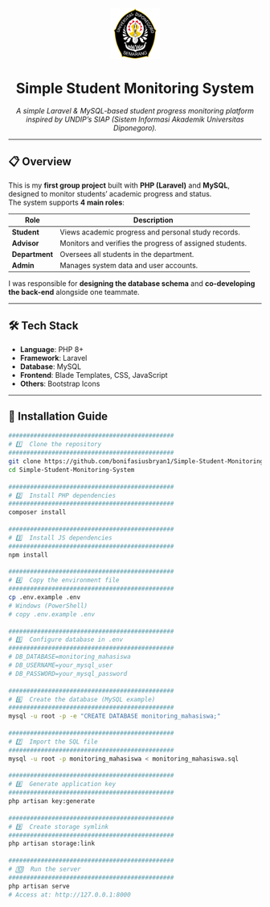 <div align="center">
  <img src="public/asset/img/logo-undip.png" alt="Logo UNDIP" width="100" />
  <h1>Simple Student Monitoring System</h1>
  <p><i>A simple Laravel & MySQL-based student progress monitoring platform inspired by UNDIP’s SIAP (Sistem Informasi Akademik Universitas Diponegoro).</i></p>
</div>

---

## 📋 Overview

This is my **first group project** built with **PHP (Laravel)** and **MySQL**, designed to monitor students’ academic progress and status.  
The system supports **4 main roles**:

| Role          | Description |
|---------------|-------------|
| **Student**   | Views academic progress and personal study records. |
| **Advisor**   | Monitors and verifies the progress of assigned students. |
| **Department**| Oversees all students in the department. |
| **Admin**     | Manages system data and user accounts. |

I was responsible for **designing the database schema** and **co-developing the back-end** alongside one teammate.

---

## 🛠️ Tech Stack

- **Language**: PHP 8+
- **Framework**: Laravel
- **Database**: MySQL
- **Frontend**: Blade Templates, CSS, JavaScript
- **Others**: Bootstrap Icons

---

## 🚀 Installation Guide

```bash
##############################################
# 1️⃣  Clone the repository
##############################################
git clone https://github.com/bonifasiusbryan1/Simple-Student-Monitoring-System.git
cd Simple-Student-Monitoring-System

##############################################
# 2️⃣  Install PHP dependencies
##############################################
composer install

##############################################
# 3️⃣  Install JS dependencies
##############################################
npm install

##############################################
# 4️⃣  Copy the environment file
##############################################
cp .env.example .env
# Windows (PowerShell)
# copy .env.example .env

##############################################
# 5️⃣  Configure database in .env
##############################################
# DB_DATABASE=monitoring_mahasiswa
# DB_USERNAME=your_mysql_user
# DB_PASSWORD=your_mysql_password

##############################################
# 6️⃣  Create the database (MySQL example)
##############################################
mysql -u root -p -e "CREATE DATABASE monitoring_mahasiswa;"

##############################################
# 7️⃣  Import the SQL file
##############################################
mysql -u root -p monitoring_mahasiswa < monitoring_mahasiswa.sql

##############################################
# 8️⃣  Generate application key
##############################################
php artisan key:generate

##############################################
# 9️⃣  Create storage symlink
##############################################
php artisan storage:link

##############################################
# 🔟  Run the server
##############################################
php artisan serve
# Access at: http://127.0.0.1:8000
